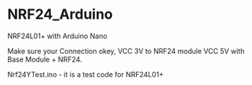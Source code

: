# NRF24_Arduino
NRF24L01+ with Arduino Nano

Make sure your Connection okey,
VCC 3V to NRF24 module
VCC 5V with Base Module + NRF24.

Nrf24YTest.ino - it is a test code for NRF24L01+ 
